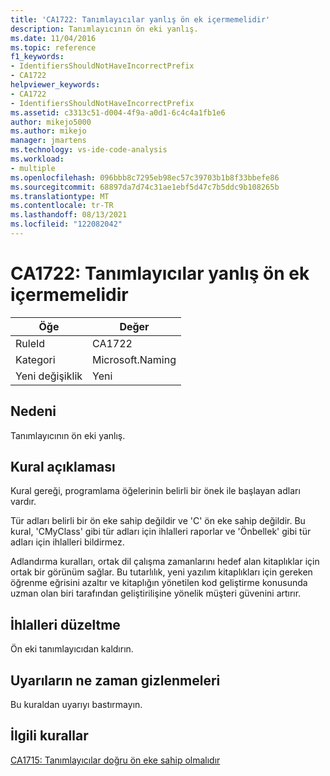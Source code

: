 ```yaml
---
title: 'CA1722: Tanımlayıcılar yanlış ön ek içermemelidir'
description: Tanımlayıcının ön eki yanlış.
ms.date: 11/04/2016
ms.topic: reference
f1_keywords:
- IdentifiersShouldNotHaveIncorrectPrefix
- CA1722
helpviewer_keywords:
- CA1722
- IdentifiersShouldNotHaveIncorrectPrefix
ms.assetid: c3313c51-d004-4f9a-a0d1-6c4c4a1fb1e6
author: mikejo5000
ms.author: mikejo
manager: jmartens
ms.technology: vs-ide-code-analysis
ms.workload:
- multiple
ms.openlocfilehash: 096bbb8c7295eb98ec57c39703b1b8f33bbefe86
ms.sourcegitcommit: 68897da7d74c31ae1ebf5d47c7b5ddc9b108265b
ms.translationtype: MT
ms.contentlocale: tr-TR
ms.lasthandoff: 08/13/2021
ms.locfileid: "122082042"
---
```

# <a name="ca1722-identifiers-should-not-have-incorrect-prefix"></a>CA1722: Tanımlayıcılar yanlış ön ek içermemelidir

|Öğe|Değer|
|-|-|
|RuleId|CA1722|
|Kategori|Microsoft.Naming|
|Yeni değişiklik|Yeni|

## <a name="cause"></a>Nedeni
Tanımlayıcının ön eki yanlış.

## <a name="rule-description"></a>Kural açıklaması
Kural gereği, programlama öğelerinin belirli bir önek ile başlayan adları vardır.

Tür adları belirli bir ön eke sahip değildir ve 'C' ön eke sahip değildir. Bu kural, 'CMyClass' gibi tür adları için ihlalleri raporlar ve 'Önbellek' gibi tür adları için ihlalleri bildirmez.

Adlandırma kuralları, ortak dil çalışma zamanlarını hedef alan kitaplıklar için ortak bir görünüm sağlar. Bu tutarlılık, yeni yazılım kitaplıkları için gereken öğrenme eğrisini azaltır ve kitaplığın yönetilen kod geliştirme konusunda uzman olan biri tarafından geliştirilişine yönelik müşteri güvenini artırır.

## <a name="how-to-fix-violations"></a>İhlalleri düzeltme
Ön eki tanımlayıcıdan kaldırın.

## <a name="when-to-suppress-warnings"></a>Uyarıların ne zaman gizlenmeleri
Bu kuraldan uyarıyı bastırmayın.

## <a name="related-rules"></a>İlgili kurallar
[CA1715: Tanımlayıcılar doğru ön eke sahip olmalıdır](/dotnet/fundamentals/code-analysis/quality-rules/ca1715)
